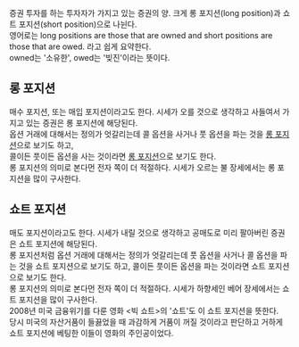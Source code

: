 증권 투자를 하는 투자자가 가지고 있는 증권의 양. 크게 롱 포지션(long position)과 쇼트 포지션(short position)으로 나뉜다. <br />
영어로는 long positions are those that are owned and short positions are those that are owed. 라고 쉽게 요약한다. <br />
owned는 '소유한', owed는 '빚진'이라는 뜻이다.

## 롱 포지션

매수 포지션, 또는 매입 포지션이라고도 한다. 
시세가 오를 것으로 생각하고 사들여서 가지고 있는 증권은 롱 포지션에 해당된다. <br />
옵션 거래에 대해서는 정의가 엇갈리는데 콜 옵션을 사거나 풋 옵션을 파는 것을 [롱 포지션](https://en.wikipedia.org/wiki/Long_(finance))으로 보기도 하고, <br />
콜이든 풋이든 옵션을 사는 것이라면 [롱 포지션](http://www.investopedia.com/terms/l/long.asp)으로 보기도 한다. <br /> 
롱 포지션의 의미로 본다먼 전자 쪽이 더 적절하다. 시세가 오르는 불 장세에서는 롱 포지션을 많이 구사한다. <br />

## 쇼트 포지션
매도 포지션이라고도 한다. 시세가 내릴 것으로 생각하고 공매도로 미리 팔아버린 증권은 쇼트 포지션에 해당된다. <br />
롱 포지션처럼 옵션 거래에 대해서는 정의가 엇갈리는데 풋 옵션을 사거나 콜 옵션을 파는 것을 쇼트 포지션으로 보기도 하고, 콜이든 풋이든 옵션을 파는 것이라면 쇼트 포지션으로 보기도 한다. <br />
롱 포지션의 의미로 본다먼 전자 쪽이 더 적절하다. 시세가 하향세인 베어 장세에서는 쇼트 포지션을 많이 구사한다. <br />
2008년 미국 금융위기를 다룬 영화 &lt;빅 쇼트&gt;의 '쇼트'도 이 쇼트 포지션을 뜻한다. <br />
당시 미국의 자산거품이 들끓었을 때 과감하게 거품이 꺼질 것이라고 판단하고 거하게 쇼트 포지션에 베팅한 이들이 영화의 주인공이었다. <br />
